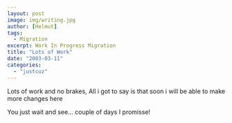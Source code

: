 ```yaml
---
layout: post
image: img/writing.jpg
author: [Helmut]
tags:
  - Migration
excerpt: Work In Progress Migration
title: "Lots of Work"
date: "2003-03-11"
categories: 
  - "justcuz"
---
```


Lots of work and no brakes, All i got to say is that soon i will be able to make more changes here

You just wait and see... couple of days I promisse!
